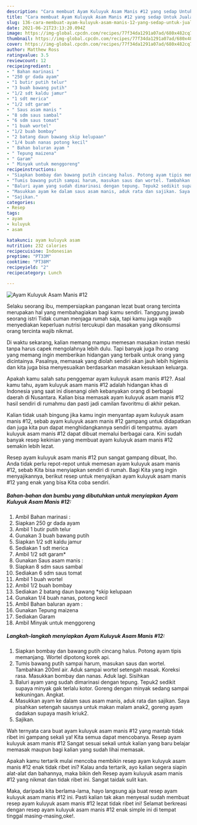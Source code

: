 ```yaml
---
description: "Cara membuat Ayam Kuluyuk Asam Manis #12 yang sedap Untuk Jualan"
title: "Cara membuat Ayam Kuluyuk Asam Manis #12 yang sedap Untuk Jualan"
slug: 136-cara-membuat-ayam-kuluyuk-asam-manis-12-yang-sedap-untuk-jualan
date: 2021-06-21T23:13:20.094Z
image: https://img-global.cpcdn.com/recipes/77f34da1291a07ad/680x482cq70/ayam-kuluyuk-asam-manis-12-foto-resep-utama.jpg
thumbnail: https://img-global.cpcdn.com/recipes/77f34da1291a07ad/680x482cq70/ayam-kuluyuk-asam-manis-12-foto-resep-utama.jpg
cover: https://img-global.cpcdn.com/recipes/77f34da1291a07ad/680x482cq70/ayam-kuluyuk-asam-manis-12-foto-resep-utama.jpg
author: Matthew Ross
ratingvalue: 3.5
reviewcount: 12
recipeingredient:
- " Bahan marinasi "
- "250 gr dada ayam"
- "1 butir putih telur"
- "3 buah bawang putih"
- "1/2 sdt kaldu jamur"
- "1 sdt merica"
- "1/2 sdt garam"
- " Saus asam manis "
- "8 sdm saus sambal"
- "6 sdm saus tomat"
- "1 buah wortel"
- "1/2 buah bombay"
- "2 batang daun bawang skip kelupaan"
- "1/4 buah nanas potong kecil"
- " Bahan baluran ayam "
- " Tepung maizena"
- " Garam"
- " Minyak untuk menggoreng"
recipeinstructions:
- "Siapkan bombay dan bawang putih cincang halus. Potong ayam tipis memanjang. Wortel dipotong korek api."
- "Tumis bawang putih sampai harum, masukan saus dan wortel. Tambahkan 200ml air. Aduk sampai wortel setengah masak. Koreksi rasa. Masukkan bombay dan nanas. Aduk lagi. Sisihkan"
- "Baluri ayam yang sudah dimarinasi dengan tepung. Tepuk2 sedikit supaya minyak gak terlalu kotor. Goreng dengan minyak sedang sampai kekuningan. Angkat."
- "Masukkan ayam ke dalam saus asam manis, aduk rata dan sajikan. Saya pisahkan setengah sausnya untuk makan malam anak2, goreng ayam dadakan supaya masih kriuk2."
- "Sajikan."
categories:
- Resep
tags:
- ayam
- kuluyuk
- asam

katakunci: ayam kuluyuk asam 
nutrition: 232 calories
recipecuisine: Indonesian
preptime: "PT33M"
cooktime: "PT38M"
recipeyield: "2"
recipecategory: Lunch

---
```



![Ayam Kuluyuk Asam Manis #12](https://img-global.cpcdn.com/recipes/77f34da1291a07ad/680x482cq70/ayam-kuluyuk-asam-manis-12-foto-resep-utama.jpg)

Selaku seorang ibu, mempersiapkan panganan lezat buat orang tercinta merupakan hal yang membahagiakan bagi kamu sendiri. Tanggung jawab seorang istri Tidak cuman menjaga rumah saja, tapi kamu juga wajib menyediakan keperluan nutrisi tercukupi dan masakan yang dikonsumsi orang tercinta wajib nikmat.

Di waktu  sekarang, kalian memang mampu memesan masakan instan meski tanpa harus capek mengolahnya lebih dulu. Tapi banyak juga lho orang yang memang ingin memberikan hidangan yang terbaik untuk orang yang dicintainya. Pasalnya, memasak yang diolah sendiri akan jauh lebih higienis dan kita juga bisa menyesuaikan berdasarkan masakan kesukaan keluarga. 



Apakah kamu salah satu penggemar ayam kuluyuk asam manis #12?. Asal kamu tahu, ayam kuluyuk asam manis #12 adalah hidangan khas di Indonesia yang saat ini disenangi oleh kebanyakan orang di berbagai daerah di Nusantara. Kalian bisa memasak ayam kuluyuk asam manis #12 hasil sendiri di rumahmu dan pasti jadi camilan favoritmu di akhir pekan.

Kalian tidak usah bingung jika kamu ingin menyantap ayam kuluyuk asam manis #12, sebab ayam kuluyuk asam manis #12 gampang untuk didapatkan dan juga kita pun dapat menghidangkannya sendiri di tempatmu. ayam kuluyuk asam manis #12 dapat dibuat memalui berbagai cara. Kini sudah banyak resep kekinian yang membuat ayam kuluyuk asam manis #12 semakin lebih lezat.

Resep ayam kuluyuk asam manis #12 pun sangat gampang dibuat, lho. Anda tidak perlu repot-repot untuk memesan ayam kuluyuk asam manis #12, sebab Kita bisa menyiapkan sendiri di rumah. Bagi Kita yang ingin menyajikannya, berikut resep untuk menyajikan ayam kuluyuk asam manis #12 yang enak yang bisa Kita coba sendiri.

<!--inarticleads1-->

##### Bahan-bahan dan bumbu yang dibutuhkan untuk menyiapkan Ayam Kuluyuk Asam Manis #12:

1. Ambil  Bahan marinasi :
1. Siapkan 250 gr dada ayam
1. Ambil 1 butir putih telur
1. Gunakan 3 buah bawang putih
1. Siapkan 1/2 sdt kaldu jamur
1. Sediakan 1 sdt merica
1. Ambil 1/2 sdt garam*
1. Gunakan  Saus asam manis :
1. Siapkan 8 sdm saus sambal
1. Sediakan 6 sdm saus tomat
1. Ambil 1 buah wortel
1. Ambil 1/2 buah bombay
1. Sediakan 2 batang daun bawang *skip kelupaan
1. Gunakan 1/4 buah nanas, potong kecil
1. Ambil  Bahan baluran ayam :
1. Gunakan  Tepung maizena
1. Sediakan  Garam
1. Ambil  Minyak untuk menggoreng




<!--inarticleads2-->

##### Langkah-langkah menyiapkan Ayam Kuluyuk Asam Manis #12:

1. Siapkan bombay dan bawang putih cincang halus. Potong ayam tipis memanjang. Wortel dipotong korek api.
1. Tumis bawang putih sampai harum, masukan saus dan wortel. Tambahkan 200ml air. Aduk sampai wortel setengah masak. Koreksi rasa. Masukkan bombay dan nanas. Aduk lagi. Sisihkan
1. Baluri ayam yang sudah dimarinasi dengan tepung. Tepuk2 sedikit supaya minyak gak terlalu kotor. Goreng dengan minyak sedang sampai kekuningan. Angkat.
1. Masukkan ayam ke dalam saus asam manis, aduk rata dan sajikan. Saya pisahkan setengah sausnya untuk makan malam anak2, goreng ayam dadakan supaya masih kriuk2.
1. Sajikan.




Wah ternyata cara buat ayam kuluyuk asam manis #12 yang mantab tidak ribet ini gampang sekali ya! Kita semua dapat mencobanya. Resep ayam kuluyuk asam manis #12 Sangat sesuai sekali untuk kalian yang baru belajar memasak maupun bagi kalian yang sudah lihai memasak.

Apakah kamu tertarik mulai mencoba membikin resep ayam kuluyuk asam manis #12 enak tidak ribet ini? Kalau anda tertarik, ayo kalian segera siapin alat-alat dan bahannya, maka bikin deh Resep ayam kuluyuk asam manis #12 yang nikmat dan tidak ribet ini. Sangat taidak sulit kan. 

Maka, daripada kita berlama-lama, hayo langsung aja buat resep ayam kuluyuk asam manis #12 ini. Pasti kalian tak akan menyesal sudah membuat resep ayam kuluyuk asam manis #12 lezat tidak ribet ini! Selamat berkreasi dengan resep ayam kuluyuk asam manis #12 enak simple ini di tempat tinggal masing-masing,oke!.

